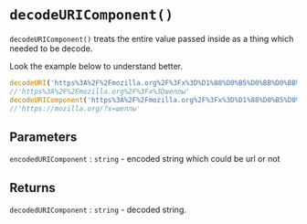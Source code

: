 # `decodeURIComponent()`

`decodeURIComponent()` treats the entire value passed inside as a thing which needed to be decode.

Look the example below to understand better.
```javascript
decodeURI('https%3A%2F%2Fmozilla.org%2F%3Fx%3D%D1%88%D0%B5%D0%BB%D0%BB%D1%8B')
//'https%3A%2F%2Fmozilla.org%2F%3Fx%3Dшеллы'
decodeURIComponent('https%3A%2F%2Fmozilla.org%2F%3Fx%3D%D1%88%D0%B5%D0%BB%D0%BB%D1%8B')
//'https://mozilla.org/?x=шеллы'
```
## Parameters

`encodedURIComponent` : `string` - encoded string which could be url or not

## Returns

`decodedURIComponent` : `string` - decoded string.